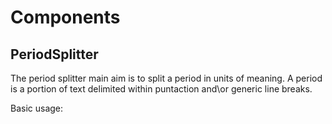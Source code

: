 # Components

## PeriodSplitter
The period splitter main aim is to split a period in units of meaning.
A period is a portion of text delimited within puntaction and\or generic line breaks.

Basic usage:

<?php

$units = PeriodSplitter::split('This is a text, this text will be splitted in units.\n Exactly three units ...excuse me four!')

var_dump($units);


## KeywordsExtractor
The keywords extractor scope is to split a text in word groups, grouped by a given length.
The best usage is to split a text with the period splitter, and then extract keywords from any of the previously extracted units;

Basic usage:

<?php

$couples = KeywordsExtractor::extract('This text will be divided in couples of keywords', 2);

var_dump($couples);

$triples = KeywordsExtractor::extract('This text will be divided in triples of keywords', 3);

var_dump($triples);
